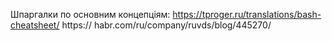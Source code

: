 Шпаргалки по основним концепціям:
https://tproger.ru/translations/bash-cheatsheet/ https://
habr.com/ru/company/ruvds/blog/445270/
